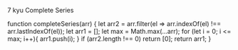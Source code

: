 7 kyu
Complete Series

function completeSeries(arr) {
let arr2 =  arr.filter(el => arr.indexOf(el) !== arr.lastIndexOf(el));
let arr1 = [];
let max = Math.max(...arr);
for (let i = 0; i <= max; i++){
arr1.push(i);
}
  if (arr2.length !== 0) return [0];
  return arr1;
}
